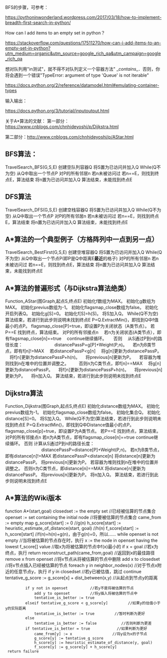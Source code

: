 BFS的步骤，可参考：

https://pythoninwonderland.wordpress.com/2017/03/18/how-to-implement-breadth-first-search-in-python/



How can I add items to an empty set in python？

https://stackoverflow.com/questions/17511270/how-can-i-add-items-to-an-empty-set-in-python?utm_medium=organic&utm_source=google_rich_qa&utm_campaign=google_rich_qa



想对队列用"in测试"，就不得不对队列定义一个容器方法" \__contains__．否则，你将会遇到一个错误"TypeError: argument of type 'Queue' is not iterable"

https://docs.python.org/2/reference/datamodel.html#emulating-container-types

输入输出：

https://docs.python.org/3/tutorial/inputoutput.html

关于A*算法的文献：
第一部分：https://www.cnblogs.com/chnhideyoshi/p/Dijkstra.html

第二部分：http://www.cnblogs.com/chnhideyoshi/p/AStar.html



## BFS算法：

TravelSearch_BFS(G,S,E)
    创建空队列容器Q
    将S置为已访问并加入Q
    While(Q不为空)
        从Q中取出一个节点P
        对P的所有邻居n
            若n未被访问过
                若n==E，则找到终点E，算法结束
                将n置为已访问并加入Q
    算法结束，未能找到终点E



## DFS算法

TravelSearch_DFS(G,S,E)
    创建空栈容器Q
    将S置为已访问并加入Q
    While(Q不为空)
        从Q中取出一个节点P
        对P的所有邻居n
            若n未被访问过
                若n==E，则找到终点E，算法结束
                将n置为已访问并加入Q
    算法结束，未能找到终点E





## A*算法的一个典型例子（方格阵列中一点到另一点）

TravelSearch_BestFirst(G,S,E)
    创建空堆容器Q
    将S置为已访问并加入Q
    While(Q不为空)
        从Q中取出一个节点P(即P是Q中距离E**最近**的格子)
        对P的所有邻居n
            若n未被访问过
                若n==E，则找到终点E，算法结束
                将n置为已访问并加入Q
    算法结束，未能找到终点E



## A*算法的普遍形式（与Dijkstra算法绝类）

Function_AStar(图Graph,起点S,终点E)
 初始化f数组为MAX。
 初始化g数组为MAX。
 初始化previus数组为-1。
 初始化flagsmap_close数组为false。
 初始化开启列表Q。
 初始化g[S]=0。
 初始化f[S]=h(S)。
 将S加入Q。
 While(Q不为空)算法结束，若进行到此步则说明未找到终点E
   P=Q.ExtractMin()，即找到Q中f值最小的点P。
   flagsmap_close[P]=true，即设置P为关闭状态（A类节点）。
   若P==E
       找到终点，算法结束。
   对P的所有邻接点n
    　若n为关闭状态(A类节点），即有flagsmap_close[n]==true
        　continue继续循环。
   　 否则
        　从S通过P到n的路径长度：
　　　　　　　distancePassP=g[P]+Weight(P,n)。
    　若n为B类节点，即有f[n]!=MAX
        　若distancePassP<g[n]
            　将g[n]更新为distancePassP。
            　将f[n]更新为distancePassP+h(n)。
            　将previous[n]更新为P。
            　若容器为堆则找到n在堆中的位置并调整之。
   　　否则n为C类节点，即f[n]==MAX
        　将g[n]更新为distancePassP。
        　将f[n]更新为distancePassP+h(n)。
        　将previous[n]更新为P。
        　将n加入Q。
 算法结束，若进行到此步则说明未找到终点E



## Dijkstra算法

Function_Dijkstra(图Graph,起点S,终点E)
 初始化distance数组为MAX。
 初始化previus数组为-1。
 初始化flagsmap_close数组为false。
 初始化集合Q。
 初始化distance[S]=0。
 将S加入Q。
 While(Q不为空)算法结束，若进行到此步则说明未找到终点E
     P=Q.ExtractMin()，即找到Q中Distance值最小的点P。
     flagsmap_close[p]=true，即设置P为A类节点。
     若P==E
         找到终点，算法结束。
     对P的所有邻接点n
         若n为A类节点，即有flagsmap_close[n]==true
             continue继续循环。
         否则
             计算从S通过P到n的路径长度：
　　　　　　　　  distancePassP=distance[P]+Weight(P,n)。
             若n为B类节点，即有distance[n]!=MAX
                 若distancePassP<distance[n]
                     将distance[n]更新为distancePassP。
                     将previous[n]更新为P。
                     若容器为堆则找到n在堆中的位置并调整之。
             否则n为C类节点，即distance[n]==MAX
                 将distance[n]更新为distancePassP。
                 将previous[n]更新为P。
                 将n加入Q。
 算法结束，若进行到此步则说明未找到终点E



## A*算法的Wiki版本

function A*(start,goal)
     closedset := the empty set                 //已经被估算的节点集合    
     openset := set containing the initial node //将要被估算的节点集合
     came_from := empty map
     g_score[start] := 0                        //g(n)
     h_score[start] := heuristic_estimate_of_distance(start, goal)    //h(n)
     f_score[start] := h_score[start]            //f(n)=h(n)+g(n)，由于g(n)=0，所以……
     while openset is not empty                 //当将被估算的节点存在时，执行
         x := the node in openset having the lowest f_score[] value   //取x为将被估算的节点中f(x)最小的
         if x = goal            //若x为终点，执行
             return reconstruct_path(came_from,goal)   //返回到x的最佳路径
         remove x from openset      //将x节点从将被估算的节点中删除
         add x to closedset      //将x节点插入已经被估算的节点
         foreach y in neighbor_nodes(x)  //对于节点x附近的任意节点y，执行
             if y in closedset           //若y已被估值，跳过
                 continue
             tentative_g_score := g_score[x] + dist_between(x,y)    //从起点到节点y的距离

             if y not in openset          //若y不是将被估算的节点
                 add y to openset         //将y插入将被估算的节点中
                 tentative_is_better := true     
             elseif tentative_g_score < g_score[y]         //如果y的估值小于y的实际距离
                 tentative_is_better := true         //暂时判断为更好
             else
                 tentative_is_better := false           //否则判断为更差
             if tentative_is_better = true            //如果判断为更好
                 came_from[y] := x                  //将y设为x的子节点
                 g_score[y] := tentative_g_score
                 h_score[y] := heuristic_estimate_of_distance(y, goal)
                 f_score[y] := g_score[y] + h_score[y]
     return failure